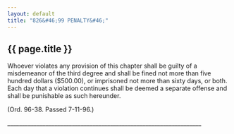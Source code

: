 ```yaml
---
layout: default 
title: "826&#46;99 PENALTY&#46;"
---
```


{{ page.title }}
----------------

Whoever violates any provision of this chapter shall be guilty of a
misdemeanor of the third degree and shall be fined not more than five
hundred dollars (\$500.00), or imprisoned not more than sixty days, or
both. Each day that a violation continues shall be deemed a separate
offense and shall be punishable as such hereunder.

(Ord. 96-38. Passed 7-11-96.)

**\_\_\_\_\_\_\_\_\_\_\_\_\_\_\_\_\_\_\_\_\_\_\_\_\_\_\_\_\_\_\_\_\_\_\_\_\_\_\_\_\_\_\_\_\_\_\_\_\_\_\_\_\_\_\_\_\_\_\_\_\_\_\_\_\_\_**
